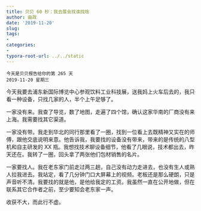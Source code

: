 ```yaml
---
title: 贝贝 60 秒：我去展会找谁找啥
author: 曲政
date: '2019-11-20'
slug: 
tags:
- 
categories:
- 
typora-root-url: ../../static
---
```


    今天是贝贝报告给你的第 265 天
    2019-11-20 星期三

今天我要去浦东新国际博览中心参观饮料工业科技展，送我妈上火车后去的，我只看一种设备，只找几家的人，半个上午足够了。

一家没有来。我查了导览，数了地图，走遍了四个馆，确认这家华南的厂商没有来上海。我需要找其它渠道。

一家没有带。我走到华北的同行那里看了一圈，找到一位看上去既精神又实在的师傅，跟他交底说明来意。他告诉我，我要找的设备没有带来，带来的是传统的八型机和自主研发的 XX 瓶。我想找技术聊设备细节，他看了几眼说，技术都出去，昨天还在。我转了一圈，回头拿了两张他们包材销售的名片。

一家要找人。我在老东家门前走过两三趟，自己没有动力走进去，也没有生人或熟人拉我进去。我站定，看了几分钟门口大屏幕上的视频。老板还是那么硬朗，只是声音听不清。我要找的就是他，是他给我定的工资。我虽然一直在公开地做，但在联系其它合作者之前，至少要知会老东家一声。

收获不大，而此行不虚。